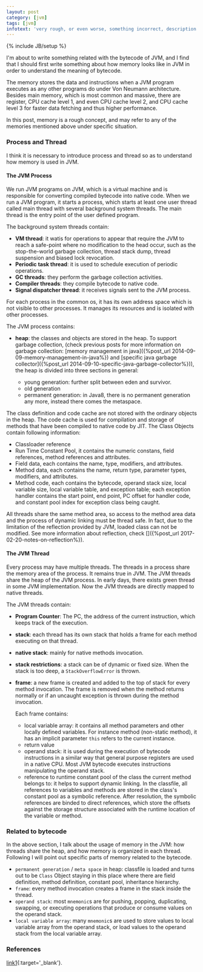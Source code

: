 ```yaml
---
layout: post
category: [jvm]
tags: [jvm]
infotext: 'very rough, or even worse, something incorrect, description on the internal memory in jvm.'
---
```

{% include JB/setup %}

I'm about to write something related with the bytecode of JVM, and I find that I should first 
write something about how memory looks like in JVM in order to understand the meaning of bytecode.

The memory stores the data and instructions when a JVM program executes as any other programs do under 
Von Neumann architecture. Besides main memory, which is most common and massive, there are register, 
CPU cache level 1, and even CPU cache level 2, and CPU cache level 3 for faster data fetching and thus 
higher performance.

In this post, memory is a rough concept, and may refer to any of the memories mentioned above under 
specific situation.

### Process and Thread

I think it is necessary to introduce process and thread so as to understand how memory is used in JVM.

#### The JVM Process

We run JVM programs on JVM, which is a virtual machine and is responsible for converting compiled 
bytecode into native code. When we run a JVM program, it starts a process, which starts at least one 
user thread called main thread with several background system threads. The main thread is the entry point 
of the user defined program.

The background system threads contain:

- __VM thread__: it watis for operations to appear that require the JVM to reach a safe-point where no 
modification to the head occur, such as the stop-the-world garbage collection, thread stack dump, thread 
suspension and biased lock revocation.
- __Periodic task thread__: it is used to schedule execution of periodic operations.
- __GC threads__: they perform the garbage collection activities.
- __Compiler threads__: they compile bytecode to native code.
- __Signal dispatcher thread__: it receives signals sent to the JVM process.

For each process in the common os, it has its own address space which is not visible to other processes. It 
manages its resources and is isolated with other processes.

The JVM process contains:

- __heap__: the classes and objects are stored in the heap. To support garbage collection, (check previous 
posts for more information on garbage collection: 
[memory management in java]({%post_url 2014-09-09-memory-management-in-java%}) and 
[specific java garbage collector]({%post_url 2014-09-10-specific-java-garbage-collector%})), the heap is 
divided into three sections in general:

  - young generation: further split between eden and survivor.
  - old generation
  - permanent generation: in Java8, there is no permanent generation any more, instead there comes the 
  metaspace.

The class definition and code cache are not stored with the ordinary objects in the heap. The code cache is 
used for compilation and storage of methods that have been compiled to native code by JIT. The Class Objects 
contain following information:

- Classloader reference
- Run Time Constant Pool, it contains the numeric constans, field references, method references and attributes.
- Field data, each contains the name, type, modifiers, and attributes.
- Method data, each contains the name, return type, parameter types, modifiers, and attributes.
- Method code, each contains the bytecode, operand stack size, local variable size, local variable table, 
and exception table; each exception handler contains the start point, end point, PC offset for handler code, 
and constant pool index for exception class being caught.

All threads share the same method area, so access to the method area data and the process of dynamic linking 
must be thread safe. In fact, due to the limitation of the reflection provided by JVM, loaded class can not 
be modified. See more information about reflection, check []({%post_url 2017-02-20-notes-on-reflection%}).

#### The JVM Thread

Every process may have multiple threads. The threads in a process share the memory area of the process. It 
remains true in JVM. The JVM threads share the heap of the JVM process. In early days, there exists green 
thread in some JVM implementation. Now the JVM threads are directly mapped to native threads.

The JVM threads contain:

- __Program Counter__: The PC, the address of the current instruction, which keeps track of the execution.
- __stack__: each thread has its own stack that holds a frame for each method executing on that thread.
- __native stack__: mainly for native methods invocation.
- __stack restrictions__: a stack can be of dynamic or fixed size. When the stack is too deep, a 
`StackOverflowError` is thrown.
- __frame__: a new frame is created and added to the top of stack for every method invocation. The frame is 
removed when the method returns normally or if an uncaught exception is thrown during the method invocation.

  Each frame contains:
  
  - local variable array: it contains all method parameters and other locally defined variables. For 
  instance method (non-static method), it has an implicit parameter `this` refers to the current instance.
  - return value
  - operand stack: it is used during the execution of bytecode instructions in a similar way that general 
  purpose registers are used in a native CPU. Most JVM bytecode executes instructions manipulating the 
  operand stack.
  - reference to runtime constant pool of the class the current method belongs to: it helps to support 
  dynamic linking. In the classfile, all references to variables and methods are stored in the class's 
  constant pool as a symbolic reference. After resolution, the symbolic references are binded to direct 
  references, which store the offsets against the storage structure associated with the runtime location 
  of the variable or method.

### Related to bytecode

In the above section, I talk about the usage of memory in the JVM: how threads share the heap, and how 
memory is organized in each thread. Following I will point out specific parts of memory related to the 
bytecode.

- `permanent generation` / `meta space` in heap: classfile is loaded and turns out to be `Class` Object 
staying in this place where there are field definition, method definition, constant pool, inheritance 
hierarchy.
- `frame`: every method invocation creates a frame in the stack inside the thread.
- `operand stack`: most `mnemonic`s are for pushing, popping, duplicating, swapping, or executing 
operations that produce or consume values on the operand stack.
- `local variable array`: many `mnemonic`s are used to store values to local variable array from the 
operand stack, or load values to the operand stack from the local variable array.

### References

[link1](http://blog.jamesdbloom.com/JVMInternals.html){:target='_blank'}.

